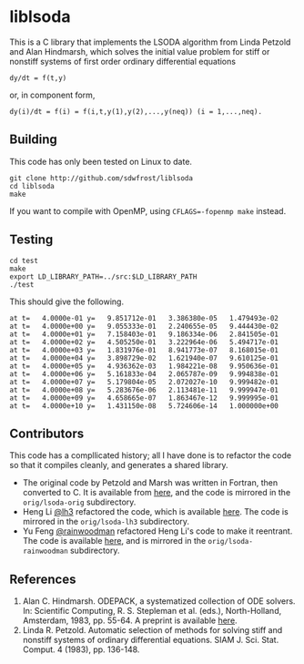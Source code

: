 # liblsoda

This is a C library that implements the LSODA algorithm from Linda Petzold and Alan Hindmarsh, which solves the initial value problem for stiff or nonstiff systems of first order ordinary differential equations

```
dy/dt = f(t,y)
```

or, in component form,

```
dy(i)/dt = f(i) = f(i,t,y(1),y(2),...,y(neq)) (i = 1,...,neq).
```

## Building

This code has only been tested on Linux to date.

```
git clone http://github.com/sdwfrost/liblsoda
cd liblsoda
make
```

If you want to compile with OpenMP, using `CFLAGS=-fopenmp make` instead.

## Testing

```
cd test
make
export LD_LIBRARY_PATH=../src:$LD_LIBRARY_PATH
./test
```

This should give the following.

```
at t=   4.0000e-01 y=   9.851712e-01   3.386380e-05   1.479493e-02
at t=   4.0000e+00 y=   9.055333e-01   2.240655e-05   9.444430e-02
at t=   4.0000e+01 y=   7.158403e-01   9.186334e-06   2.841505e-01
at t=   4.0000e+02 y=   4.505250e-01   3.222964e-06   5.494717e-01
at t=   4.0000e+03 y=   1.831976e-01   8.941773e-07   8.168015e-01
at t=   4.0000e+04 y=   3.898729e-02   1.621940e-07   9.610125e-01
at t=   4.0000e+05 y=   4.936362e-03   1.984221e-08   9.950636e-01
at t=   4.0000e+06 y=   5.161833e-04   2.065787e-09   9.994838e-01
at t=   4.0000e+07 y=   5.179804e-05   2.072027e-10   9.999482e-01
at t=   4.0000e+08 y=   5.283676e-06   2.113481e-11   9.999947e-01
at t=   4.0000e+09 y=   4.658665e-07   1.863467e-12   9.999995e-01
at t=   4.0000e+10 y=   1.431150e-08   5.724606e-14   1.000000e+00
```


## Contributors

This code has a compllicated history; all I have done is to refactor the code so that it compiles cleanly, and generates a shared library.

- The original code by Petzold and Marsh was written in Fortran, then converted to C. It is available from [here](http://www.ccl.net/cca/software/SOURCES/C/kinetics2/index.shtml), and the code is mirrored in the `orig/lsoda-orig` subdirectory.
- Heng Li [@lh3](http://github.com/lh3) refactored the code, which is available [here](http://github.com/lh3/misc). The code is mirrored in the `orig/lsoda-lh3` subdirectory.
- Yu Feng [@rainwoodman](http://github.com/rainwoodman) refactored Heng Li's code to make it reentrant. The code is available [here](https://github.com/rainwoodman/psphray), and is mirrored in the `orig/lsoda-rainwoodman` subdirectory.

## References

1.  Alan C. Hindmarsh.  ODEPACK, a systematized collection of ODE solvers. In: Scientific Computing, R. S. Stepleman et al. (eds.), North-Holland, Amsterdam, 1983, pp. 55-64. A preprint is available [here](https://computation.llnl.gov/casc/nsde/pubs/u88007.pdf).
2.  Linda R. Petzold. Automatic selection of methods for solving stiff and nonstiff systems of ordinary differential equations. SIAM J. Sci. Stat. Comput. 4 (1983), pp. 136-148.
